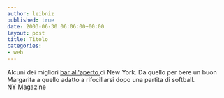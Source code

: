 ```yaml
---
author: leibniz
published: true
date: 2003-06-30 06:06:00+00:00
layout: post
title: Titolo
categories:
- web
---
```


Alcuni dei migliori  [ bar all'aperto ](http://www.newyorkmetro.com/urban/guides/summerfun/outdoorbars.htm)di New York. Da quello per bere un buon Margarita a quello adatto a rifocillarsi dopo una partita di softball.  
NY Magazine
